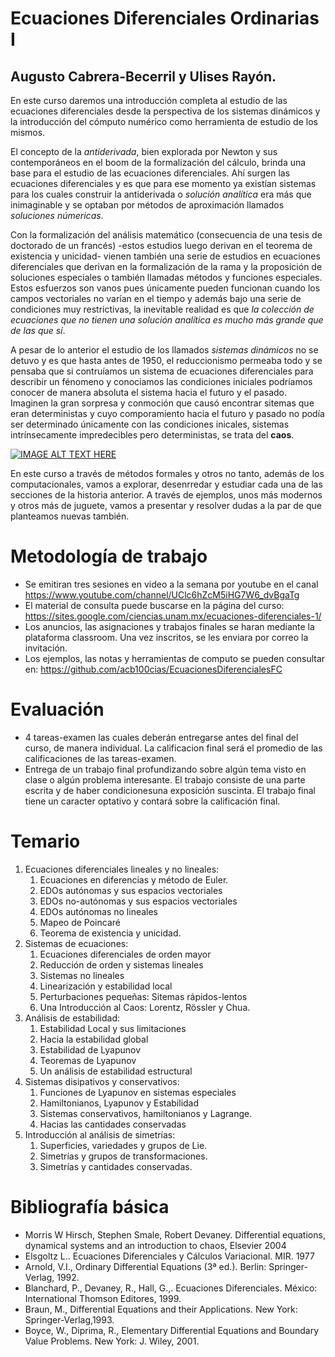 # Ecuaciones Diferenciales Ordinarias I
## Augusto Cabrera-Becerril y Ulises Rayón.

En este curso daremos una introducción completa al estudio de las ecuaciones diferenciales desde la perspectiva de los sistemas dinámicos y la introducción del cómputo numérico como herramienta de estudio de los mismos.

El concepto de la _antiderivada_, bien explorada por Newton y sus contemporáneos en el boom de la formalización del cálculo, brinda una base para el estudio de las ecuaciones diferenciales. Ahí surgen las ecuaciones diferenciales y es que para ese momento ya existían sistemas para los cuales construir la antiderivada o _solución analítica_ era más que inimaginable y se optaban por métodos de aproximación llamados _soluciones númericas_.

Con la formalización del análisis matemático (consecuencia de una tesis de doctorado de un francés) -estos estudios luego derivan en el teorema de existencia y unicidad- vienen también una serie de estudios en ecuaciones diferenciales que derivan en la formalización de la rama y la proposición de soluciones especiales o también llamadas métodos y funciones especiales. Estos esfuerzos son vanos pues únicamente pueden funcionan cuando los campos vectoriales no varían en el tiempo y además bajo una serie de condiciones muy restrictivas, la inevitable realidad es que _la colección de ecuaciones que no tienen una solución analítica es mucho más grande que de las que sí_.

A pesar de lo anterior el estudio de los llamados _sistemas dinámicos_ no se detuvo y es que hasta antes de 1950, el reduccionismo permeaba todo y se pensaba que si contruíamos un sistema de ecuaciones diferenciales para describir un fénomeno y conociamos las condiciones iniciales podríamos conocer de manera absoluta el sistema hacia el futuro y el pasado. Imaginen la gran sorpresa y conmoción que causó encontrar sitemas que eran deterministas y cuyo comporamiento hacia el futuro y pasado no podía ser determinado únicamente con las condiciones inicales, sistemas intrínsecamente impredecibles pero deterministas, se trata del **caos**.

[![IMAGE ALT TEXT HERE](https://img.youtube.com/vi/Rz2yEMeKZuE/0.jpg)](https://www.youtube.com/watch?v=Rz2yEMeKZuE)

En este curso a través de métodos formales y otros no tanto, además de los computacionales, vamos a explorar, desenrredar y estudiar cada una de las secciones de la historia anterior. A través de ejemplos, unos más modernos y otros más de juguete, vamos a presentar y resolver dudas a la par de que planteamos nuevas también.

# Metodología de trabajo
* Se emitiran tres sesiones en video a la semana por youtube en el canal https://www.youtube.com/channel/UClc6hZcM5iHG7W6_dvBgaTg
* El material de consulta puede buscarse en la página del curso: https://sites.google.com/ciencias.unam.mx/ecuaciones-diferenciales-1/
* Los anuncios, las asignaciones y trabajos finales se haran mediante la plataforma classroom. Una vez inscritos, se les enviara por correo la invitación.
* Los ejemplos, las notas y herramientas de computo se pueden consultar en: https://github.com/acb100cias/EcuacionesDiferencialesFC

# Evaluación
* 4 tareas-examen las cuales deberán entregarse antes del final del curso, de manera individual. La calificacion final será el promedio de las calificaciones de las tareas-examen.
* Entrega de un trabajo final profundizando sobre algún tema visto en clase o algún problema interesante. El trabajo consiste de una parte escrita y de haber condicionesuna exposición suscinta. El trabajo final tiene un caracter optativo y contará sobre la calificación final.



# Temario
1. Ecuaciones diferenciales lineales y no lineales:
    1. Ecuaciones en diferencias y método de Euler.
    2. EDOs autónomas y sus espacios vectoriales
    3. EDOs no-autónomas y sus espacios vectoriales
    4. EDOs autónomas no lineales
    5. Mapeo de Poincaré
    6. Teorema de existencia y unicidad.
2. Sistemas de ecuaciones:
    1. Ecuaciones diferenciales de orden mayor
    2. Reducción de orden y sistemas lineales
    3. Sistemas no lineales
    4. Linearización y estabilidad local
    5. Perturbaciones pequeñas: Sitemas rápidos-lentos
    6. Una Introducción al Caos: Lorentz, Rössler y Chua.
3. Análisis de estabilidad:
    1. Estabilidad Local y sus limitaciones
    2. Hacia la estabilidad global
    3. Estabilidad de Lyapunov
    4. Teoremas de Lyapunov
    5. Un análisis de estabilidad estructural
4. Sistemas disipativos y conservativos:
    1. Funciones de Lyapunov en sistemas especiales
    2. Hamiltonianos, Lyapunov y Estabilidad
    3. Sistemas conservativos, hamiltonianos y Lagrange.
    4. Hacias las cantidades conservadas
5. Introducción al análisis de simetrías:
    1. Superficies, variedades y grupos de Lie.
    2. Simetrías y grupos de transformaciones.
    3. Simetrías y cantidades conservadas.


# Bibliografía básica
* Morris W Hirsch, Stephen Smale, Robert Devaney. Differential equations, dynamical systems and an introduction to chaos, Elsevier 2004
* Elsgoltz L.. Ecuaciones Diferenciales y Cálculos Variacional. MIR. 1977
* Arnold, V.I., Ordinary Differential Equations (3ª ed.). Berlin: Springer-Verlag, 1992.
* Blanchard, P., Devaney, R., Hall, G.,. Ecuaciones Diferenciales. México: International Thomson Editores, 1999.
* Braun, M., Differential Equations and their Applications. New York: Springer-Verlag,1993.
* Boyce, W., Diprima, R., Elementary Differential Equations and Boundary Value Problems. New York: J. Wiley, 2001.
